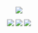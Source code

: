  <p align="center">
  <a href="https://github.com/DenverCoder1/readme-typing-svg"><img src="https://readme-typing-svg.herokuapp.com?lines=Hi,+I'm+job+mbugua.;I'm+a+python+developer.;fullstacks+developer.;cloud+developer.;student;&center=true&width=500&height=50"></a>
</p>

<p>
<div align="center" target="_blank">
  <img src="https://img.shields.io/twitter/follow/mbugua nganga?style=social">
  <img src="https://img.shields.io/github/followers/mbugua97?style=social">
 <img src="https://img.shields.io/linkedin/follow/mbugua nganga?style=social">
  <a href="https://www.youtube.com/c/ThisCozyStudio" target="_blank">
    
  </a>
</div>
</p>
